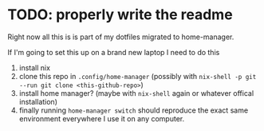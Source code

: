 # TODO: properly write the readme 


Right now all this is is part of my dotfiles migrated to home-manager. 


If I'm going to set this up on a brand new laptop I need to do this


1. install nix
2. clone this repo in `.config/home-manager` (possibly with `nix-shell -p git --run git clone <this-github-repo>`)
3. install home manager? (maybe with `nix-shell` again or whatever offical installation)
4. finally running `home-manager switch` should reproduce the exact same environment everywhere I use it on any computer.



